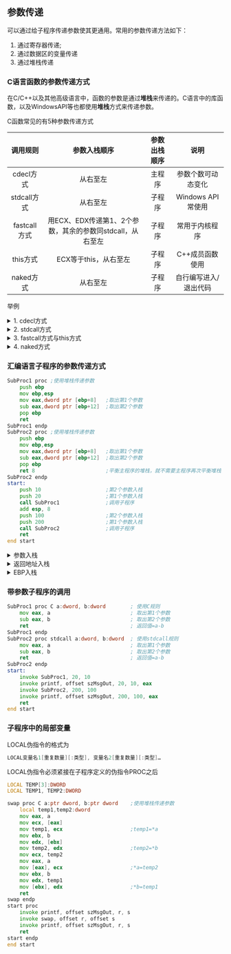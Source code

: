 ## 参数传递

可以通过给子程序传递参数使其更通用。常用的参数传递方法如下：

1. 通过寄存器传递;
2. 通过数据区的变量传递
3. 通过堆栈传递

### C语言函数的参数传递方式

在C/C++以及其他高级语言中，函数的参数是通过**堆栈**来传递的。C语言中的库函数，以及WindowsAPI等也都使用**堆栈**方式来传递参数。

C函数常见的有5种参数传递方式

| 调用规则 | 参数入栈顺序 | 参数出栈顺序 | 说明 |
| :---: | :---: | :---: | :---: |
| cdecl方式 | 从右至左 | 主程序 | 参数个数可动态变化 |
| stdcall方式 | 从右至左 | 子程序 | Windows API常使用 |
| fastcall方式 | 用ECX、EDX传递第1、2个参数，其余的参数同stdcall，从右至左 | 子程序 | 常用于内核程序 |
| this方式 | ECX等于this，从右至左 | 子程序 | C++成员函数使用 |
| naked方式 | 从右至左 | 子程序 | 自行编写进入/退出代码 |

举例

<details>
<summary>1. cdecl方式</summary>

```c
int subproc(int a, int b)
{
    return a-b;
}
int r,s;
int main( )
{
    r=subproc(30, 20);
    s=subproc(r, -1);
}
```

```asm
00401000 PUSH EBP
00401001 MOV EBP,ESP
00401003 MOV EAX,DWORD PTR [EBP+8]
00401006 SUB EAX,DWORD PTR [EBP+0CH]
00401009 POP EBP
0040100A RET
0040100B PUSH EBP
0040100C MOV EBP,ESP
0040100E PUSH 14H       ; 20
00401010 PUSH 1EH       ; 30
00401012 CALL 00401000
00401017 ADD ESP,8          ; two int parameters, so add 8
0040101A MOV [00405428],EAX ; r=subproc(30, 20);
0040101F PUSH 0FFFFFFFFH    ; -1
00401021 MOV EAX,[00405428]
00401026 PUSH EAX           ; r
00401027 CALL 00401000
0040102C ADD ESP,8
0040102F MOV [0040542C],EAX ; s=subproc(r, -1);
00401034 POP EBP
00401035 RET
```

</details>

<details>
<summary>2. stdcall方式</summary>

堆栈的平衡是由子程序来完成的，子程序使用`RET n`指令

Windows API采用的调用规则就是stdcall方式。
`WINBASEAPI int WINAPI lstrcmpA(LPCSTR lpStr1, LPCSTR lpStr2);`
其中的WINAPI定义为：
`#define WINAPI __stdcall`

将`subproc()`设置为使用`__stdcall`调用规则：
`int _stdcall subproc(int a, int b)`

```asm
.386
.model flat,stdcall
includelib msvcrt.lib
printf PROTO C:ptr sbyte,:VARARG;
.data
sgMsgOut byte "%d-%d=%d",0ah,0
.code
subproc1 proc C a:dword, b:dword
    mov eax, a
    sub eax, b
    ret
subproc1 endp
subproc2 proc stdcall a:dword, b:dword
    mov eax, a
    sub eax, b
    ret
subproc2 endp
start:
    invoke subproc1, 20, 10
    invoke printf, offset sgMsgOut, 20, 10, eax
    invoke subproc2, 200, 100
    invoke printf, offset sgMsgOut, 200, 100, eax
    ret
end start
```

</details>

<details>
<summary>3. fastcall方式与this方式</summary>

- fastcall方式
  - 这种方式和stdcall类似。区别是它使用ECX传递第1个参数，EDX传递第2个参数。其余的参数采用从右至左的顺序入栈，由子程序在返回时平衡堆栈。例如：

```c
int _fastcall addproc(int a, int b, int c, int d)
```

- this方式
  - 这种方式和stdcall类似，在C++类的成员函数中使用。它使用ECX传递this指针，即指向对象

</details>

<details>
<summary>4. naked方式</summary>

前面4种方式中，编译器自动为函数生成进入代码和退出代码。进入代码的形式为：

```asm
00401000 PUSH EBP
00401001 MOV EBP, ESP
```

退出代码的形式为：

```asm
00401009 POP EBP
0040100A RET 8
```

</details>

### 汇编语言子程序的参数传递方式

```asm
SubProc1 proc ;使用堆栈传递参数
    push ebp
    mov ebp,esp
    mov eax,dword ptr [ebp+8]   ;取出第1个参数
    sub eax,dword ptr [ebp+12]  ;取出第2个参数
    pop ebp
    ret
SubProc1 endp
SubProc2 proc ;使用堆栈传递参数
    push ebp
    mov ebp,esp
    mov eax,dword ptr [ebp+8]   ;取出第1个参数
    sub eax,dword ptr [ebp+12]  ;取出第2个参数
    pop ebp
    ret 8                       ;平衡主程序的堆栈，就不需要主程序再次平衡堆栈
SubProc2 endp
start:
    push 10                     ;第2个参数入栈
    push 20                     ;第1个参数入栈
    call SubProc1               ;调用子程序
    add esp, 8
    push 100                    ;第2个参数入栈
    push 200                    ;第1个参数入栈
    call SubProc2               ;调用子程序
    ret
end start
```

<details>
<summary>参数入栈</summary>

```txt
0012FFB0            |                |
                    ------------------
0012FFB4            |                |
                    ------------------
0012FFB8            |                |
                    ------------------
0012FFBC     ESP--->|   0000 0014    |
                    ------------------
0012FFC0            |   0000 000A    |
                    ------------------
0012FFC4            |                |
                    ------------------
```

</details>

<details>
<summary>返回地址入栈</summary>

```txt
0012FFB0            |                |
                    ------------------
0012FFB4            |                |
                    ------------------
0012FFB8     ESP--->|   0040 1021    |
                    ------------------
0012FFBC            |   0000 0014    |
                    ------------------
0012FFC0            |   0000 000A    |
                    ------------------
0012FFC4            |                |
                    ------------------
```

</details>

<details>
<summary>EBP入栈</summary>

```txt
0012FFB0            |                |
                    ------------------
0012FFB4     ESP--->|   0012 FFF0    |<---EBP
                    ------------------
0012FFB8            |   0040 1021    |
                    ------------------
0012FFBC            |   0000 0014    |
                    ------------------
0012FFC0            |   0000 000A    |
                    ------------------
0012FFC4            |                |
                    ------------------
```

</details>

### 带参数子程序的调用

```asm
SubProc1 proc C a:dword, b:dword        ; 使用C规则
    mov eax, a                          ; 取出第1个参数
    sub eax, b                          ; 取出第2个参数
    ret                                 ; 返回值=a-b
SubProc1 endp
SubProc2 proc stdcall a:dword, b:dword  ; 使用stdcall规则
    mov eax, a                          ; 取出第1个参数
    sub eax, b                          ; 取出第2个参数
    ret                                 ; 返回值=a-b
SubProc2 endp
start:
    invoke SubProc1, 20, 10
    invoke printf, offset szMsgOut, 20, 10, eax
    invoke SubProc2, 200, 100
    invoke printf, offset szMsgOut, 200, 100, eax
    ret
end start
```

### 子程序中的局部变量

LOCAL伪指令的格式为

```asm
LOCAL变量名1[重复数量][:类型], 变量名2[重复数量][:类型]…
```

LOCAL伪指令必须紧接在子程序定义的伪指令PROC之后

```asm
LOCAL TEMP[3]:DWORD
LOCAL TEMP1, TEMP2:DWORD
```

```asm
swap proc C a:ptr dword, b:ptr dword    ;使用堆栈传递参数
    local temp1,temp2:dword
    mov eax, a
    mov ecx, [eax]
    mov temp1, ecx                      ;temp1=*a
    mov ebx, b
    mov edx, [ebx]
    mov temp2, edx                      ;temp2=*b
    mov ecx, temp2
    mov eax, a
    mov [eax], ecx                      ;*a=temp2
    mov ebx, b
    mov edx, temp1
    mov [ebx], edx                      ;*b=temp1
    ret
swap endp
start proc
    invoke printf, offset szMsgOut, r, s
    invoke swap, offset r, offset s
    invoke printf, offset szMsgOut, r, s
    ret
start endp
end start
```
